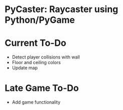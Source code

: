 # PyCaster: Raycaster using Python/PyGame

# Current To-Do
- Detect player collisions with wall
- Floor and ceiling colors
- Update map

# Late Game To-Do
- Add game functionality
